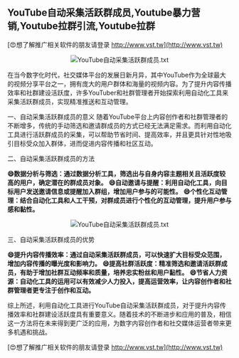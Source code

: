 ## **YouTube自动采集活跃群成员,Youtube暴力营销,Youtube拉群引流,Youtube拉群**

[😍想了解推广相关软件的朋友请登录 http://www.vst.tw](http://www.vst.tw)

 <center><img src="https://vst.tw/MP4/tuiguang/png/0.png" alt="YouTube自动采集活跃群成员.txt"></center>

在当今数字化时代，社交媒体平台的发展日新月异，其中YouTube作为全球最大的视频分享平台之一，拥有庞大的用户群体和海量的视频内容。为了提升内容传播效率和社群建设活跃度，许多YouTuber和社群管理者开始探索利用自动化工具来采集活跃群成员，实现精准推送和互动管理。

一、自动采集活跃群成员的意义
随着YouTube平台上内容创作者和社群管理者的不断增多，传统的手动筛选和邀请群成员的方式已经无法满足需求。而利用自动化工具进行活跃群成员的采集，可以帮助节省时间、提高效率，并且更具针对性地吸引目标受众加入群体，进而促进内容传播和社区互动。

二、自动采集活跃群成员的方法

**😄数据分析与筛选：通过数据分析工具，筛选出与自身内容主题相关且活跃度较高的用户，确定潜在的群成员对象。**
**😄自动邀请与提醒：利用自动化工具，向目标用户发送邀请信息或提醒加入群组，增加用户参与的可能性。**
**😄个性化互动管理：结合自动化工具和人工干预，对群成员进行个性化的互动管理，提升用户参与感和黏性。**

 <center><img src="https://vst.tw/MP4/tuiguang/png/7.png" alt="YouTube自动采集活跃群成员.txt"></center>

三、自动采集活跃群成员的优势

**😄提升内容传播效率：通过自动采集活跃群成员，可以快速扩大目标受众范围，增加内容传播的曝光度和影响力。**
**😄提高社群活跃度：精准筛选和邀请活跃群成员，有助于增加社群互动频率和质量，培养忠实粉丝和用户黏性。**
**😄节省人力资源：自动化工具的运用可以有效减少人力投入，提高运营效率，让内容创作者和社群管理者更专注于创作和互动。**

综上所述，利用自动化工具进行YouTube自动采集活跃群成员，对于提升内容传播效率和社群建设活跃度具有重要意义。随着技术的不断进步和应用的普及，相信这一方法将在未来得到更广泛的应用，为数字内容创作者和社交媒体运营者带来更多机遇和挑战。

[😍想了解推广相关软件的朋友请登录 http://www.vst.tw](http://www.vst.tw)



